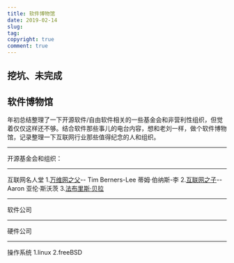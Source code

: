 ```yaml
---
title: 软件博物馆
date: 2019-02-14
slug:
tag:
copyright: true
comment: true
---
```


## 挖坑、未完成

## 软件博物馆

年初总结整理了一下开源软件/自由软件相关的一些基金会和非营利性组织，但觉着仅仅这样还不够。结合软件那些事儿的电台内容，想和老刘一样，做个软件博物馆，记录整理一下互联网行业那些值得纪念的人和组织。

----

开源基金会和组织：

----

互联网名人堂
1.[万维网之父](https://en.wikipedia.org/wiki/Tim_Berners-Lee)-- Tim Berners-Lee 蒂姆·伯纳斯-李
2.[互联网之子](https://en.wikipedia.org/wiki/Aaron_Swartz)--  Aaron 亚伦·斯沃茨
3.[法布里斯·贝拉](https://en.wikipedia.org/wiki/Fabrice_Bellard)

----

软件公司

----

硬件公司

----

操作系统
1.linux
2.freeBSD
